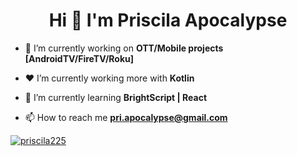 <h1 align="center">Hi 👋 I'm Priscila Apocalypse</h1>

- 🔭 I’m currently working on **OTT/Mobile projects [AndroidTV/FireTV/Roku]**

- ❤️ I’m currently working more with **Kotlin**

- 🌱 I’m currently learning **BrightScript | React**

- 📫 How to reach me **pri.apocalypse@gmail.com**

<p align="left"> <a href="https://github.com/ryo-ma/github-profile-trophy"><img src="https://github-profile-trophy.vercel.app/?username=priscila225&column=4&row=1" alt="priscila225" /></a> </p>
